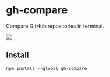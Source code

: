 # gh-compare

Compare GitHub repositories in terminal.

![](http://uechi-public.s3.amazonaws.com/github/gh-compare.gif)

## Install

```
npm install --global gh-compare
```
